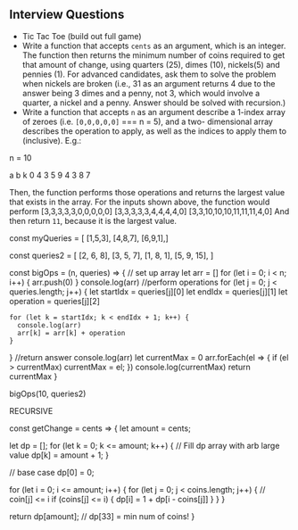 ## Interview Questions

- Tic Tac Toe (build out full game)
- Write a function that accepts `cents` as an argument, which is an integer. The function then returns 
the minimum number of coins required to get that amount of change, using quarters (25), dimes (10), nickels(5) and pennies (1).
For advanced candidates, ask them to solve the problem when nickels are broken (i.e., 31 as an argument returns 4
due to the answer being 3 dimes and a penny, not 3, which would involve a quarter, a nickel and a penny. Answer
should be solved with recursion.)
- Write a function that accepts `n` as an argument describe a 1-index array of zeroes (i.e. `[0,0,0,0,0]` === n = 5), and a two-
dimensional array describes the operation to apply, as well as the indices to apply them to (inclusive). E.g.:

n = 10

a b k
0 4 3
5 9 4
3 8 7

Then, the function performs those operations and returns the largest value that exists in the array. For the inputs shown above, the function
would perform
[3,3,3,3,3,0,0,0,0,0]
[3,3,3,3,3,4,4,4,4,0]
[3,3,10,10,10,11,11,11,4,0]
And then return `11`, because it is the largest value.


const myQueries = [ [1,5,3],
                    [4,8,7],
                    [6,9,1],]


const queries2 = [
[2, 6, 8],
[3, 5, 7],
[1, 8, 1],
[5, 9, 15],
]

const bigOps = (n, queries) => {
  // set up array
  let arr = []
  for (let i = 0; i < n; i++) {
    arr.push(0)
  }
  console.log(arr)
  //perform operations
  for (let j = 0; j < queries.length; j++) {
    let startIdx = queries[j][0]
    let endIdx = queries[j][1]
    let operation = queries[j][2]
    
    for (let k = startIdx; k < endIdx + 1; k++) {
      console.log(arr)
      arr[k] = arr[k] + operation
    }
  }
  //return answer
  console.log(arr)
  let currentMax = 0
  arr.forEach(el => {
    if (el > currentMax) currentMax = el;
  })
  console.log(currentMax)
  return currentMax
}

bigOps(10, queries2)



RECURSIVE

const getChange = cents => {
  let amount = cents;

  let dp = [];
  for (let k = 0; k <= amount; k++) {
    // Fill dp array with arb large value
    dp[k] = amount + 1;
  }

  // base case
  dp[0] = 0;

  for (let i = 0; i <= amount; i++) {
    for (let j = 0; j < coins.length; j++) {
      // coin[j] <= i
      if (coins[j] <= i) {
        dp[i] = 1 + dp[i - coins[j]]
      }
    }
  }

  return dp[amount];
  // dp[33] = min num of coins!
}